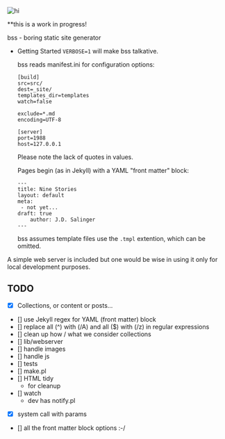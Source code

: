 ![hi](https://en.wikipedia.org/wiki/Hi_(kana)#/media/File:Hiragana_%E3%81%B2_stroke_order_animation.gif)

**this is a work in progress!

bss - boring static site generator

+ Getting Started
	`VERBOSE=1` will make bss talkative.

	bss reads manifest.ini for configuration options:

	```
	[build]
	src=src/
	dest=_site/
	templates_dir=templates
	watch=false

	exclude=*.md
	encoding=UTF-8

	[server]
	port=1988
	host=127.0.0.1

	```
	Please note the lack of quotes in values.

	Pages begin (as in Jekyll) with a YAML "front matter" block:  

	```
	---
	title: Nine Stories
	layout: default 
	meta:
	 - not yet...
	draft: true
        author: J.D. Salinger 
	---
	```
	bss assumes template files use the `.tmpl` extention, which can be omitted.


A simple web server is included but one would be wise in using it only for local development purposes.

## TODO

- [X] Collections, or content or posts...
- [] use Jekyll regex for YAML (front matter) block
- [] replace all (^) with (/A) and all ($) with (/z) in regular expressions
- [] clean up how / what we consider collections
- [] lib/webserver
- [] handle images
- [] handle js
- [] tests
- [] make.pl 
- [] HTML tidy
	- for cleanup
- [] watch
	- dev has notify.pl
- [X] system call with params
- [] all the front matter block options :-/
